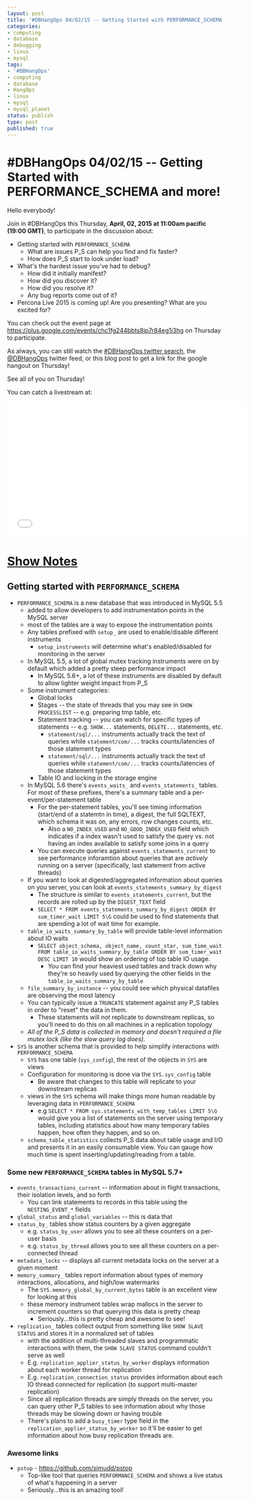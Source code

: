 ```yaml
---
layout: post
title: '#DBHangOps 04/02/15 -- Getting Started with PERFORMANCE_SCHEMA and more!'
categories:
- computing
- database
- debugging
- linux
- mysql
tags:
- '#DBHangOps'
- computing
- database
- HangOps
- linux
- mysql
- mysql_planet
status: publish
type: post
published: true
---
```

\#DBHangOps 04/02/15 -- Getting Started with PERFORMANCE_SCHEMA and more!
=========================================================

Hello everybody!

Join in \#DBHangOps this Thursday, **April, 02, 2015 at 11:00am pacific (19:00 GMT)**, to participate in the discussion about:

* Getting started with `PERFORMANCE_SCHEMA`
	* What are issues P\_S can help you find and fix faster?
  * How does P_S start to look under load?
* What's the hardest issue you've had to debug?
  * How did it initially manifest?
  * How did you discover it?
  * How did you resolve it?
  * Any bug reports come out of it?
* Percona Live 2015 is coming up! Are you presenting? What are you excited for?

You can check out the event page at https://plus.google.com/events/chc1fg244bbts8jp7r84eg1i3hg on Thursday to participate.

As always, you can still watch the [\#DBHangOps twitter search](https://twitter.com/search/realtime?q=%23DBHangOps), the [@DBHangOps](https://twitter.com/dbhangops) twitter feed, or this blog post to get a link for the google hangout on Thursday!

See all of you on Thursday!

You can catch a livestream at:

<iframe width="560" height="315" src="//www.youtube.com/embed/vt10rYKiD2g" frameborder="0" allowfullscreen></iframe>


<a href="#show-notes" id='show-notes'>Show Notes</a>
==========

## Getting started with `PERFORMANCE_SCHEMA`
* `PERFORMANCE_SCHEMA` is a new database that was introduced in MySQL 5.5
  * added to allow developers to add instrumentation points in the MySQL server
  * most of the tables are a way to expose the instrumentation points
  * Any tables prefixed with `setup_` are used to enable/disable different instruments
    * `setup_instruments` will determine what's enabled/disabled for monitoring in the server
  * In MySQL 5.5, a lot of global mutex tracking instruments were on by default which added a pretty steep performance impact
    * In MySQL 5.6+, a lot of these instruments are disabled by default to allow lighter weight impact from P_S
  * Some instrument categories:
    * Global locks
    * Stages -- the state of threads that you may see in `SHOW PROCESSLIST` -- e.g. preparing tmp table, etc.
    * Statement tracking -- you can watch for specific types of statements -- e.g. `SHOW...` statements, `DELETE...` statements, etc.
      * `statement/sql/...` instruments actually track the text of queries while  `statement/com/...` tracks counts/latencies of those statement types
      * `statement/sql/...` instruments actually track the text of queries while  `statement/com/...` tracks counts/latencies of those statement types
    * Table IO and locking in the storage engine
  * In MySQL 5.6 there's `events_waits_` and `events_statements_` tables.  For most of these prefixes, there's a summary table and a per-event/per-statement table
    * For the per-statement tables, you'll see timing information (start/end of a statemtn in time), a digest, the full SQLTEXT, which schema it was on, any errors, row changes counts, etc.
        * Also a `NO_INDEX_USED` and `NO_GOOD_INDEX_USED` field which indicates if a index wasn't used to satisfy the query vs. not having an index available to satisfy some joins in a query
    * You can execute queries against `events_statements_current` to see performance inforamtion about queries that are *actively* running on a server (specifically, last statement from active threads)
  * If you want to look at digested/aggregated information about queries on you server, you can look at `events_statements_summary_by_digest`
    * The structure is similar to `events_statements_current`, but the records are rolled up by the `DIGEST_TEXT` field
    * `SELECT * FROM events_statements_summary_by_digest ORDER BY sum_timer_wait LIMIT 5\G` could be used to find statements that are spending a lot of wait time for example.
  * `table_io_waits_summary_by_table` will provide table-level information about IO waits
    * `SELECT object_schema, object_name, count_star, sum_time_wait  FROM table_io_waits_summary_by_table ORDER BY sum_timer_wait DESC LIMIT 10` would show an ordering of top table IO usage.
      * You can find your heaviest used tables and track down why they're so heavily used by querying the other fields in the `table_io_waits_summary_by_table`
  * `file_summary_by_instance` -- you could see which physical datafiles are observing the most latency
  * You can typically issue a `TRUNCATE` statement against any P\_S tables in order to "reset" the data in them.
    * These statements will *not* replicate to downstream replicas, so you'll need to do this on all machines in a replication topology
  * *All of the P\_S data is collected in memory and doesn't required a file mutex lock (like the slow query log does).*
* `SYS` is another schema that is provided to help simplify interactions with `PERFORMANCE_SCHEMA`
  * `SYS` has one table (`sys_config`), the rest of the objects in `SYS` are views
  * Configuration for monitoring is done via the `SYS.sys_config` table
    * Be aware that changes to this table will replicate to your downstream replicas
  * views in the `SYS` schema will make things more human readable by leveraging data in `PERFORMANCE_SCHEMA`
    * e.g `SELECT * FROM sys.statements_with_temp_tables LIMIT 5\G` would give you a list of statements on the server using temporary tables, including statistics about how many temporary tables happen, how often they happen, and so on.
  * `schema_table_statistics` collects P\_S data about table usage and I/O and presents it in an easily consumable view.  You can gauge how much time is spent inserting/updating/reading from a table.


### Some new `PERFORMANCE_SCHEMA` tables in MySQL 5.7+
* `events_transactions_current` -- information about in flight transactions, their isolation levels, and so forth
  * You can link statements to records in this table using the `NESTING_EVENT_*` fields
* `global_status` and `global_variables` -- this is data that 
* `status_by_` tables show status counters by a given aggregate
  * e.g. `status_by_user` allows you to see all these counters on a per-user basis
  * e.g. `status_by_thread` allows you to see all these counters on a per-connected thread
* `metadata_locks` -- displays all current metadata locks on the server at a given moment
* `memory_summary_` tables report information about types of memory interactions, allocations, and high/low watermarks
  * The `SYS.memory_global_by_current_bytes` table is an excellent view for looking at this
  * these memory instrument tables wrap mallocs in the server to increment counters so that querying this data is pretty cheap
    * Seriously...this is pretty cheap and awesome to see!
* `replication_` tables collect output from something like `SHOW SLAVE STATUS` and stores it in a normalized set of tables
  * with the addition of multi-threaded slaves and programmatic interactions with them, the `SHOW SLAVE STATUS` command couldn't serve as well
  * E.g. `replication_applier_status_by_worker` displays information about each worker thread for replication
  * E.g. `replication_connection_status` provides information about each IO thread connected for replication (to support multi-master replication)
  * Since all replication threads are simply threads on the server, you can query other P\_S tables to see information about why those threads may be slowing down or having trouble
  * There's plans to add a `busy_timer` type field in the `replication_applier_status_by_worker` so it'll be easier to get information about how busy replication threads are.


### Awesome links
* `pstop` - https://github.com/sjmudd/pstop
  * Top-like tool that queries `PERFORMANCE_SCHEMA` and shows a live status of what's happening in a server
  * Seriously...this is an amazing tool!

